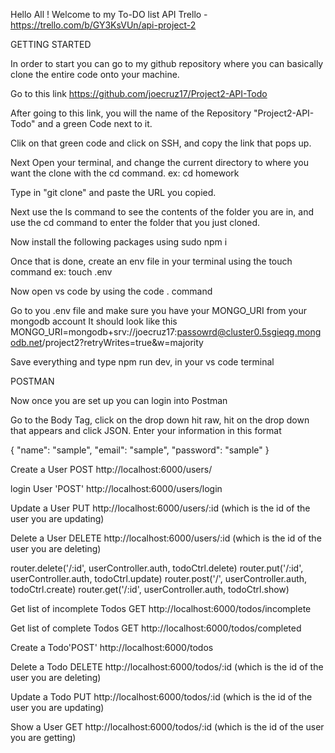 Hello All ! Welcome to my To-DO list API
Trello - https://trello.com/b/GY3KsVUn/api-project-2


GETTING STARTED

In order to start you can go to my github repository where you can basically clone the entire code onto your machine. 

Go to this link https://github.com/joecruz17/Project2-API-Todo

After going to this link, you will the name of the Repository "Project2-API-Todo" and a green Code next to it. 

Clik on that green code and click on SSH, and copy the link that pops up.

Next Open your terminal, and change the current directory to where you want the clone with the cd command. ex: cd homework

Type in "git clone" and paste the URL you copied.

Next use the ls command to see the contents of the folder you are in, and use the cd command to enter the folder that you just cloned.

Now install the following packages using sudo npm i

Once that is done, create an env file in your terminal using the touch command ex: touch .env

Now open vs code by using the code . command

Go to you .env file and make sure you have your MONGO_URI from your mongodb account
It should look like this
MONGO_URI=mongodb+srv://joecruz17:passowrd@cluster0.5sgieqg.mongodb.net/project2?retryWrites=true&w=majority

Save everything and type npm run dev, in your vs code terminal

POSTMAN

Now once you are set up you can login into Postman


Go to the Body Tag, click on the drop down hit raw, hit on the drop down that appears and click JSON. 
Enter your information in this format

{
    "name": "sample",
    "email": "sample",
    "password": "sample"
}


Create a User POST http://localhost:6000/users/

login User 'POST' http://localhost:6000/users/login

Update a User PUT http://localhost:6000/users/:id (which is the id of the user you are updating)

Delete a User DELETE http://localhost:6000/users/:id (which is the id of the user you are deleting)



router.delete('/:id', userController.auth, todoCtrl.delete)
router.put('/:id', userController.auth, todoCtrl.update)
router.post('/', userController.auth, todoCtrl.create)
router.get('/:id', userController.auth, todoCtrl.show)


Get list of incomplete Todos GET http://localhost:6000/todos/incomplete

Get list of complete Todos GET http://localhost:6000/todos/completed

Create a Todo'POST' http://localhost:6000/todos

Delete a Todo DELETE http://localhost:6000/todos/:id (which is the id of the user you are deleting)

Update a Todo PUT http://localhost:6000/todos/:id (which is the id of the user you are updating)

Show a User GET http://localhost:6000/todos/:id (which is the id of the user you are getting)

